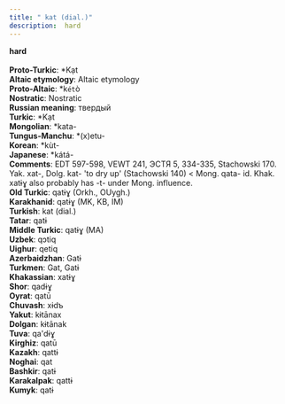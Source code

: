 ```yaml
---
title: " kat (dial.)"
description:  hard
---
```

<strong> hard</strong><br><br>
<strong>Proto-Turkic</strong>:  *Kạt<br>
<strong>Altaic etymology</strong>:  Altaic etymology<br>
<strong> Proto-Altaic</strong>:  *k`ét`ò<br>
<strong>Nostratic</strong>:  Nostratic<br>
<strong>Russian meaning</strong>:  твердый<br>
<strong>Turkic</strong>:  *Kạt<br>
<strong>Mongolian</strong>:  *kata-<br>
<strong>Tungus-Manchu</strong>:  *(x)etu-<br>
<strong>Korean</strong>:  *kùt-<br>
<strong>Japanese</strong>:  *kátá-<br>
<strong>Comments</strong>:  EDT 597-598, VEWT 241, ЭСТЯ 5, 334-335, Stachowski 170. Yak. xat-, Dolg. kat- 'to dry up' (Stachowski 140) < Mong. qata- id. Khak. xatɨɣ also probably has -t- under Mong. influence.<br>
<strong>Old Turkic</strong>:  qatɨɣ (Orkh., OUygh.)<br>
<strong>Karakhanid</strong>:  qatɨɣ (MK, KB, IM)<br>
<strong>Turkish</strong>:  kat (dial.)<br>
<strong>Tatar</strong>:  qatɨ<br>
<strong>Middle Turkic</strong>:  qatɨɣ (MA)<br>
<strong>Uzbek</strong>:  qɔtiq<br>
<strong>Uighur</strong>:  qetiq<br>
<strong>Azerbaidzhan</strong>:  Gatɨ<br>
<strong>Turkmen</strong>:  Gat, Gatɨ<br>
<strong>Khakassian</strong>:  xatɨɣ<br>
<strong>Shor</strong>:  qadɨɣ<br>
<strong>Oyrat</strong>:  qatū<br>
<strong>Chuvash</strong>:  xɨdъ<br>
<strong>Yakut</strong>:  kɨtānax<br>
<strong>Dolgan</strong>:  kɨtānak<br>
<strong>Tuva</strong>:  qa'dɨɣ<br>
<strong>Kirghiz</strong>:  qatū<br>
<strong>Kazakh</strong>:  qattɨ<br>
<strong>Noghai</strong>:  qat<br>
<strong>Bashkir</strong>:  qatɨ<br>
<strong>Karakalpak</strong>:  qattɨ<br>
<strong>Kumyk</strong>:  qatɨ<br>


